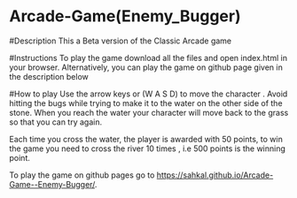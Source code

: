 # Arcade-Game(Enemy_Bugger)
#Description This a Beta version of the Classic Arcade game

#Instructions To play the game download all the files and open index.html in your browser. Alternatively, you can play the game on github page given in the description below

#How to play Use the arrow keys or (W A S D) to move the character . Avoid hitting the bugs while trying to make it to the water on the other side of the stone. When you reach the water your character will move back to the grass so that you can try again.

Each time you cross the water, the player is awarded with 50 points, to win the game you need to cross the river 10 times , i.e 500 points is the winning point.

To play the game on github pages go to https://sahkal.github.io/Arcade-Game--Enemy-Bugger/.
